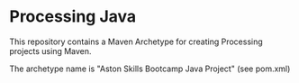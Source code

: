 # Processing Java

This repository contains a Maven Archetype for creating Processing projects using Maven.

The archetype name is "Aston Skills Bootcamp Java Project" (see pom.xml)
